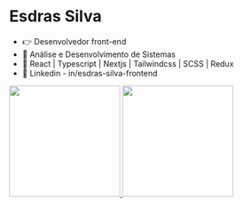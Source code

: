 	
#  Esdras Silva
- 👉 Desenvolvedor front-end
- 🌱 Análise e Desenvolvimento de Sistemas
- 🦾 React | Typescript | Nextjs | Tailwindcss | SCSS | Redux
- 🧲 Linkedin - in/esdras-silva-frontend

<div>
	<a href="https://github.com/EsdrasLimaSilva" />
	<img height="200px" src="https://github-readme-stats.vercel.app/api?username=EsdrasLimaSilva&show_icons=true&theme=dark&include_all_commits=true&count_private=true" />
	<img height="200px" src="https://github-readme-stats.vercel.app/api/top-langs/?username=EsdrasLimaSilva&layout=compact&langs_count=16&theme=dark" />
</div>

<!---
EsdrasLimaSilva/EsdrasLimaSilva is a ✨ special ✨ repository because its `README.md` (this file) appears on your GitHub profile.
You can click the Preview link to take a look at your changes.
--->
